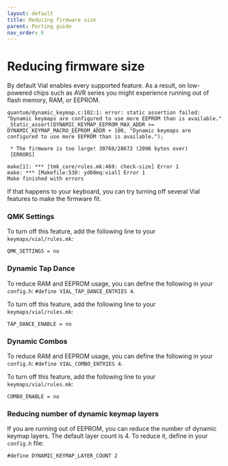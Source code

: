 ```yaml
---
layout: default
title: Reducing firmware size
parent: Porting guide
nav_order: 6
---
```


# Reducing firmware size

By default Vial enables every supported feature. As a result, on low-powered chips such as AVR series you might experience running out of flash memory, RAM, or EEPROM.

```
quantum/dynamic_keymap.c:102:1: error: static assertion failed: "Dynamic keymaps are configured to use more EEPROM than is available."
_Static_assert(DYNAMIC_KEYMAP_EEPROM_MAX_ADDR >= DYNAMIC_KEYMAP_MACRO_EEPROM_ADDR + 100, "Dynamic keymaps are configured to use more EEPROM than is available.");
```

```
 * The firmware is too large! 30768/28672 (2096 bytes over)
 [ERRORS]

make[1]: *** [tmk_core/rules.mk:469: check-size] Error 1
make: *** [Makefile:530: yd60mq:vial] Error 1
Make finished with errors
```

If that happens to your keyboard, you can try turning off several Vial features to make the firmware fit.

### QMK Settings

To turn off this feature, add the following line to your `keymaps/vial/rules.mk`:

```
QMK_SETTINGS = no
```

### Dynamic Tap Dance

To reduce RAM and EEPROM usage, you can define the following in your `config.h`: `#define VIAL_TAP_DANCE_ENTRIES 4`.

To turn off this feature, add the following line to your `keymaps/vial/rules.mk`:

```
TAP_DANCE_ENABLE = no
```

### Dynamic Combos

To reduce RAM and EEPROM usage, you can define the following in your `config.h`: `#define VIAL_COMBO_ENTRIES 4`.

To turn off this feature, add the following line to your `keymaps/vial/rules.mk`:

```
COMBO_ENABLE = no
```

### Reducing number of dynamic keymap layers

If you are running out of EEPROM, you can reduce the number of dynamic keymap layers. The default layer count is 4. To reduce it, define in your `config.h` file:

```
#define DYNAMIC_KEYMAP_LAYER_COUNT 2
```
